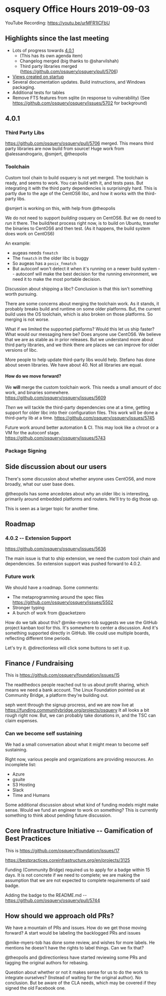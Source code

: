 # osquery Office Hours 2019-09-03

YouTube Recording: https://youtu.be/urMFR1ICFbU

## Highlights since the last meeting

* Lots of progress towards [4.0.1](https://github.com/osquery/osquery/milestone/42)
  - (This has its own agenda item)
  - Changelog merged (big thanks to @sharvilshah)
  - Third party libraries merged (https://github.com/osquery/osquery/pull/5706)
* [Views created on startup](https://github.com/osquery/osquery/pull/5732)
* Several documentation updates. Build instructions, and Windows packaging.
* Additional tests for tables
* Remove FTS features from sqlite (in response to vulnerability) (See https://github.com/osquery/osquery/issues/5702 for background)


## 4.0.1

### Third Party Libs

https://github.com/osquery/osquery/pull/5706 merged. This means third party libraries are now build from source! Huge work from @alessandrogario, @smjert, @theopolis

### Toolchain
Custom tool chain to build osquery is not yet merged. The toolchain is ready, and seems to work. You can build with it, and tests pass. But integrating it with the third party dependencies is surprisingly hard. This is partly due to the age of the CentOS6 libc, and how it works with the third-party libs.

@smjert is working on this, with help from @theopolis

We do not need to support _building_ osquery on CentOS6. But we do need to _run_ it there. The build/test process right now, is to build on Ubuntu, transfer the binaries to CentOS6 and then test. (As it happens, the build system does work on CentOS6)

An example:
* augeas needs `fnmatch`
* The `fnmatch` in the older libc is buggy
* So augeas has a `posix_fnmatch`
* But autoconf won't detect it when it's running on a newer build system -- autoconf will make the best decision for the running environment, we need it to make the most portable decision.

Discussion about shipping a libc? Conclusion is that this isn't something worth pursuing.

There are some concerns about merging the toolchain work. As it stands, it probably breaks build and runtime on some older platforms. But, the current build uses the OS toolchain, which is also broken on those platforms. So merging is not worse.

What if we limited the supported platforms? Would this let us ship faster? What would our messaging here be? Does anyone use CentOS6. We believe that we are as stable as in prior releases. But we understand more about third party libraries, and we think there are places we can improve for older versions of libc.

More people to help update third-party libs would help. Stefano has done about seven libraries. We have about 40. Not all libraries are equal.

#### How do we move forward?

We **will** merge the custom toolchain work. This needs a small amount of doc work, and binaries somewhere. https://github.com/osquery/osquery/issues/5609

_Then_ we will tackle the third-party dependencies one at a time, getting support for older libc into their configuration files. This work will be done a third-party lib at a time. https://github.com/osquery/osquery/issues/5745

Future work around better automation & CI. This may look like a chroot or a VM for the autoconf stage. https://github.com/osquery/osquery/issues/5743

### Package Signing

## Side discussion about our users

There's some discussion about whether anyone uses CentOS6, and more broadly, what our user base does.

@theopolis has some ancedotes about why an older libc is interesting, primarily around embedded platforms and routers. He'll try to dig those up.

This is seen as a larger topic for another time.

## Roadmap

### 4.0.2 -- Extension Support

https://github.com/osquery/osquery/issues/5636

The main issue is that to ship extension, we need the custom tool chain and dependencies. So extension support was pushed forward to 4.0.2.

### Future work

We should have a roadmap. Some comments:

* The metaprogramming around the spec files https://github.com/osquery/osquery/issues/5502
* Stronger typing
* A bunch of work from @packetzero

How do we talk about this? @mike-myers-tob suggests we use the GitHub project kanban tool for this. It's somewhere to center a discussion. And it's something supported directly in GitHub. We could use multiple boards, reflecting different time periods.

Let's try it. @directionless will click some buttons to set it up.

## Finance / Fundraising

This is https://github.com/osquery/foundation/issues/15

The readthedocs people reached out to us about profit sharing, which means we need a bank account. The Linux Foundation pointed us at Community Bridge, a platform they're building out.

seph went through the signup procress, and we are now live at https://funding.communitybridge.org/projects/osquery It all looks a bit rough right now. But, we can probably take donations in, and the TSC can claim expenses.

### Can we become self sustaining

We had a small conversation about what it might mean to become self sustaining.

Right now, various people and organizations are providing resources. An incomplete list:
* Azure
* gsuite
* S3 Hosting
* Slack
* Time and Humans

Some additional discussion about what kind of funding models might make sense. Would we fund an engineer to work on something? This is currently something to think about pending future discussion.

## Core Infrastructure Initiative -- Gamification of Best Practices

This is https://github.com/osquery/foundation/issues/17

https://bestpractices.coreinfrastructure.org/en/projects/3125

Funding (Community Bridge) required us to apply for a badge within 15 days. It is not concrete if we need to complete; we are making the assumption that we are not expected to complete requirements of said badge.

Adding the badge to the README.md -- https://github.com/osquery/osquery/pull/5744

## How should we approach old PRs?

We have a mountain of PRs and issues. How do we get those moving forward? A start would be labeling the backlogged PRs and issues

@mike-myers-tob has done some review, and wishes for more labels. He mentions he doesn't have the rights to label things. Can we fix that?

@theopolis and @directionless have started reviewing some PRs and tagging the original authors for rebasing.

Question about whether or not it makes sense for us to do the work to integrate ourselves? (Instead of waiting for the original author). No conclusion. But be aware of the CLA needs, which may be covered if they signed the old Facebook one.

